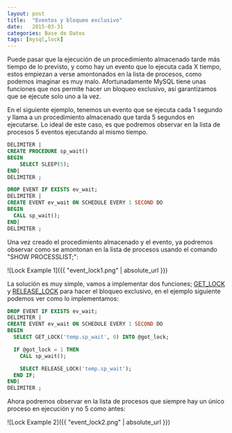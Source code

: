 ```yaml
---
layout: post
title:  "Eventos y bloqueo exclusivo"
date:   2015-03-31
categories: Base de Datos
tags: [mysql,lock]
---
```


Puede pasar que la ejecución de un procedimiento almacenado tarde más tiempo de lo previsto, y como hay un evento que lo ejecuta cada X tiempo, estos empiezan a verse amontonados en la lista de procesos, como podemos imaginar es muy malo. Afortunadamente MySQL tiene unas funciones que nos permite hacer un bloqueo exclusivo, así garantizamos que se ejecute solo uno a la vez.

En el siguiente ejemplo, tenemos un evento que se ejecuta cada 1 segundo y llama a un procedimiento almacenado que tarda 5 segundos en ejecutarse. Lo ideal de este caso, es que podremos observar en la lista de procesos 5 eventos ejecutando al mismo tiempo.

```SQL
DELIMITER |
CREATE PROCEDURE sp_wait()
BEGIN
    SELECT SLEEP(5);
END|
DELIMITER ;

DROP EVENT IF EXISTS ev_wait;
DELIMITER |
CREATE EVENT ev_wait ON SCHEDULE EVERY 1 SECOND DO
BEGIN
  CALL sp_wait();
END|
DELIMITER ;
```

Una vez creado el procedimiento almacenado y el evento, ya podremos observar como se amontonan en la lista de procesos usando el comando "SHOW PROCESSLIST;":

![Lock Example 1]({{ "event_lock1.png" | absolute_url }})

La solución es muy simple, vamos a implementar dos funciones; <a href="http://dev.mysql.com/doc/refman/5.6/en/miscellaneous-functions.html#function_get-lock" target="_blank">GET_LOCK</a> y <a href="http://dev.mysql.com/doc/refman/5.6/en/miscellaneous-functions.html#function_release-lock" target="_blank">RELEASE_LOCK</a> para hacer el bloqueo exclusivo, en el ejemplo siguiente podemos ver como lo implementamos:

```SQL
DROP EVENT IF EXISTS ev_wait;
DELIMITER |
CREATE EVENT ev_wait ON SCHEDULE EVERY 1 SECOND DO
BEGIN
  SELECT GET_LOCK('temp.sp_wait', 0) INTO @got_lock;

  IF @got_lock = 1 THEN
    CALL sp_wait();

    SELECT RELEASE_LOCK('temp.sp_wait');
  END IF;
END|
DELIMITER ;
```

Ahora podremos observar en la lista de procesos que siempre hay un único proceso en ejecución y no 5 como antes:

![Lock Example 2]({{ "event_lock2.png" | absolute_url }})
